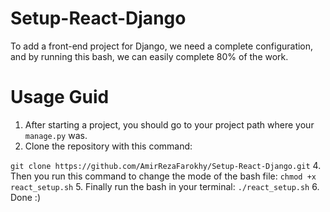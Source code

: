 # Setup-React-Django
To add a front-end project for Django, we need a complete configuration, and by running this bash, we can easily complete 80% of the work.

# Usage Guid 
1. After starting a project, you should go to your project path where your `manage.py` was.
2. Clone the repository with this command:

```git clone https://github.com/AmirRezaFarokhy/Setup-React-Django.git```
4. Then you run this command to change the mode of the bash file: `chmod +x react_setup.sh`
5. Finally run the bash in your terminal: `./react_setup.sh`
6. Done :)



